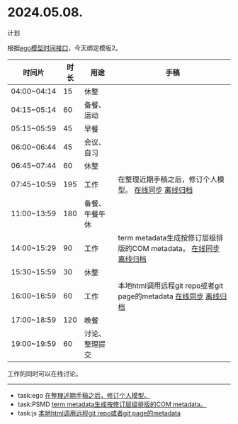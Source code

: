 # 2024.05.08.
计划  

根据[ego模型时间接口](https://gitee.com/hyg/blog/blob/master/timeflow.md)，今天绑定模版2。

| 时间片 | 时长 | 用途 | 手稿 |
| --- | --- | --- | --- |
| 04:00~04:14 | 15 | 休整 |  |
| 04:15~05:14 | 60 | 备餐、运动 |  |
| 05:15~05:59 | 45 | 早餐 |  |
| 06:00~06:44 | 45 | 会议、自习 |  |
| 06:45~07:44 | 60 | 休整 |  |
| 07:45~10:59 | 195 | 工作 | 在整理近期手稿之后，修订个人模型。  [在线同步](http://simp.ly/p/3GXNTh) [离线归档](../../draft/2024/05/20240508074500.md) |
| 11:00~13:59 | 180 | 备餐、午餐午休 |  |
| 14:00~15:29 | 90 | 工作 | term metadata生成按修订层级排版的COM metadata。  [在线同步](http://simp.ly/p/lsBYG9) [离线归档](../../draft/2024/05/20240508140000.md) |
| 15:30~15:59 | 30 | 休整 |  |
| 16:00~16:59 | 60 | 工作 | 本地html调用远程git repo或者git page的metadata  [在线同步](http://simp.ly/p/MpcbHD) [离线归档](../../draft/2024/05/20240508160000.md) |
| 17:00~18:59 | 120 | 晚餐 |  |
| 19:00~19:59 | 60 | 讨论、整理提交 |  |

工作的同时可以在线讨论。

---

- task:ego  [在整理近期手稿之后，修订个人模型。](../../../draft/2024/05/20240508074500.md)
- task:PSMD  [term metadata生成按修订层级排版的COM metadata。](../../../draft/2024/05/20240508140000.md)
- task:js  [本地html调用远程git repo或者git page的metadata](../../../draft/2024/05/20240508160000.md)
